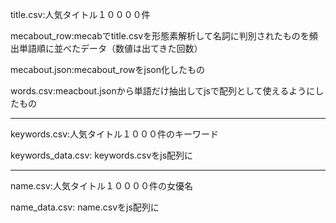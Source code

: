 title.csv:人気タイトル１００００件

mecabout_row:mecabでtitle.csvを形態素解析して名詞に判別されたものを頻出単語順に並べたデータ（数値は出てきた回数）

mecabout.json:mecabout_rowをjson化したもの

words.csv:meacbout.jsonから単語だけ抽出してjsで配列として使えるようにしたもの

-------------

keywords.csv:人気タイトル１０００件のキーワード

keywords_data.csv: keywords.csvをjs配列に

-------------

name.csv:人気タイトル１００００件の女優名

name_data.csv: name.csvをjs配列に
